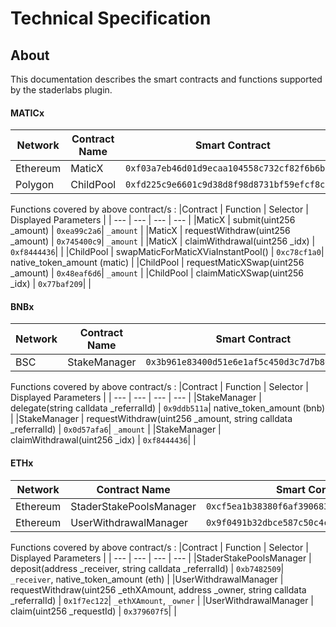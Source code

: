 # Technical Specification

## About

This documentation describes the smart contracts and functions supported by the staderlabs plugin.

#### MATICx

| Network  | Contract Name | Smart Contract                               |
| -------- | ------------- | -------------------------------------------- |
| Ethereum | MaticX        | `0xf03a7eb46d01d9ecaa104558c732cf82f6b6b645` |
| Polygon  | ChildPool     | `0xfd225c9e6601c9d38d8f98d8731bf59efcf8c0e3` |

Functions covered by above contract/s :
|Contract | Function | Selector | Displayed Parameters |
| --- | --- | --- | --- |
|MaticX | submit(uint256 \_amount) | `0xea99c2a6`| `_amount` |
|MaticX | requestWithdraw(uint256 \_amount) | `0x745400c9`| `_amount` |
|MaticX | claimWithdrawal(uint256 \_idx) | `0xf8444436`| |
|ChildPool | swapMaticForMaticXViaInstantPool() | `0xc78cf1a0`| native_token_amount (matic) |
|ChildPool | requestMaticXSwap(uint256 \_amount) | `0x48eaf6d6`| `_amount` |
|ChildPool | claimMaticXSwap(uint256 \_idx) | `0x77baf209`| |

#### BNBx

| Network | Contract Name | Smart Contract                               |
| ------- | ------------- | -------------------------------------------- |
| BSC     | StakeManager  | `0x3b961e83400d51e6e1af5c450d3c7d7b80588d28` |

Functions covered by above contract/s :
|Contract | Function | Selector | Displayed Parameters |
| --- | --- | --- | --- |
|StakeManager | delegate(string calldata \_referralId) | `0x9ddb511a`| native_token_amount (bnb) |
|StakeManager | requestWithdraw(uint256 \_amount, string calldata \_referralId) | `0x0d57afa6`| `_amount` |
|StakeManager | claimWithdrawal(uint256 \_idx) | `0xf8444436`| |

#### ETHx

| Network  | Contract Name           | Smart Contract                               |
| -------- | ----------------------- | -------------------------------------------- |
| Ethereum | StaderStakePoolsManager | `0xcf5ea1b38380f6af39068375516daf40ed70d299` |
| Ethereum | UserWithdrawalManager   | `0x9f0491b32dbce587c50c4c43ab303b06478193a7` |

Functions covered by above contract/s :
|Contract | Function | Selector | Displayed Parameters |
| --- | --- | --- | --- |
|StaderStakePoolsManager | deposit(address \_receiver, string calldata \_referralId) | `0xb7482509`| `_receiver`, native_token_amount (eth) |
|UserWithdrawalManager | requestWithdraw(uint256 \_ethXAmount, address \_owner, string calldata \_referralId) | `0x1f7ec122`| `_ethXAmount`, `_owner` |
|UserWithdrawalManager | claim(uint256 \_requestId) | `0x379607f5`| |
